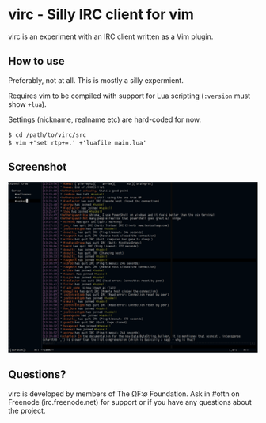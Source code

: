 
# virc - Silly IRC client for vim
virc is an experiment with an IRC client written as a Vim plugin.

## How to use
Preferably, not at all.  This is mostly a silly expermient.

Requires vim to be compiled with support for Lua scripting (`:version` must
show `+lua`).

Settings (nickname, realname etc) are hard-coded for now.

    $ cd /path/to/virc/src
    $ vim +'set rtp+=.' +'luafile main.lua'


## Screenshot
![virc screenshot](https://github.com/FireyFly/virc/raw/master/res/screenshot.png)


## Questions?
virc is developed by members of The ΩF:∅ Foundation.  Ask in #oftn on Freenode
(irc.freenode.net) for support or if you have any questions about the project.

